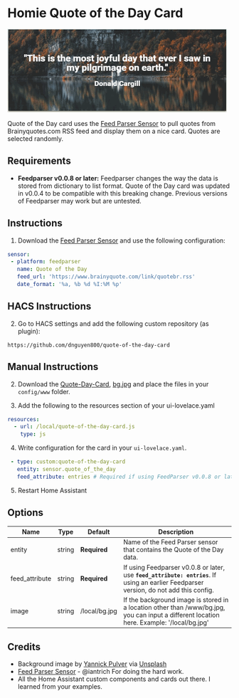 # Homie Quote of the Day Card
![quote](images/quote.gif)

Quote of the Day card uses the [Feed Parser Sensor](https://github.com/custom-components/sensor.feedparser) to pull quotes from Brainyquotes.com RSS feed and display them on a nice card. Quotes are selected randomly.


## Requirements
- **Feedparser v0.0.8 or later:** Feedparser changes the way the data is stored from dictionary to list format. Quote of the Day card was updated in v0.0.4 to be compatible with this breaking change. Previous versions of Feedparser may work but are untested.

## Instructions
 1. Download the [Feed Parser Sensor](https://github.com/custom-components/sensor.feedparser) and use the following configuration:

 ```yaml
sensor:
  - platform: feedparser
    name: Quote of the Day
    feed_url: 'https://www.brainyquote.com/link/quotebr.rss'
    date_format: '%a, %b %d %I:%M %p'
```

## HACS Instructions
 2. Go to HACS settings and add the following custom repository (as plugin):
 
 ```
 https://github.com/dnguyen800/quote-of-the-day-card
 ```

## Manual Instructions

 2. Download the [Quote-Day-Card](https://raw.githubusercontent.com/dnguyen800/quote-of-the-day-card/master/dist/quote-of-the-day-card.js), [bg.jpg](https://github.com/dnguyen800/quote-of-the-day-card/blob/master/dist/bg.jpg) and place the files in your `config/www` folder.
 
 3. Add the following to the resources section of your ui-lovelace.yaml

```yaml
resources:
  - url: /local/quote-of-the-day-card.js
    type: js  
```
4. Write configuration for the card in your `ui-lovelace.yaml`.

```yaml
 - type: custom:quote-of-the-day-card               
   entity: sensor.quote_of_the_day
   feed_attribute: entries # Required if using FeedParser v0.0.8 or later
```

5. Restart Home Assistant
 
## Options
| Name | Type | Default | Description
| ---- | ---- | ------- | -----------
| entity | string | **Required** | Name of the Feed Parser sensor that contains the Quote of the Day data.
| feed_attribute | string | **Required** | If using Feedparser v0.0.8 or later, use **``feed_attribute: entries``**. If using an earlier Feedparser version, do not add this config.
| image | string | /local/bg.jpg | If the background image is stored in a location other than /www/bg.jpg, you can input a different location here. Example: '/local/bg.jpg'



## Credits
 - Background image by [Yannick Pulver](https://yannickpulver.com/) via [Unsplash](https://unsplash.com/@yanu)
 - [Feed Parser Sensor](https://github.com/custom-components/sensor.feedparser) - @iantrich For doing the hard work.
 - All the Home Assistant custom components and cards out there. I learned from your examples.
 
